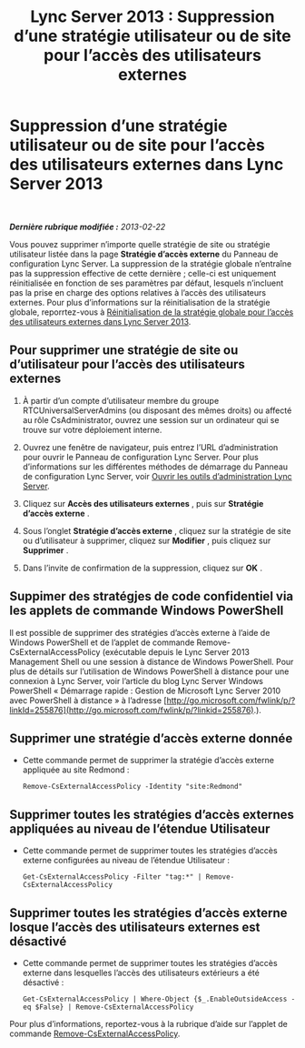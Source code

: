 ﻿---
title: 'Lync Server 2013 : Suppression d’une stratégie utilisateur ou de site pour l’accès des utilisateurs externes'
TOCTitle: Suppression d’une stratégie utilisateur ou de site pour l’accès des utilisateurs externes
ms:assetid: 6d907507-825b-4354-9c03-337a459f72de
ms:mtpsurl: https://technet.microsoft.com/fr-fr/library/Gg521013(v=OCS.15)
ms:contentKeyID: 49297553
ms.date: 05/20/2016
mtps_version: v=OCS.15
ms.translationtype: HT
---

# Suppression d’une stratégie utilisateur ou de site pour l’accès des utilisateurs externes dans Lync Server 2013

 

_**Dernière rubrique modifiée :** 2013-02-22_

Vous pouvez supprimer n’importe quelle stratégie de site ou stratégie utilisateur listée dans la page **Stratégie d’accès externe** du Panneau de configuration Lync Server. La suppression de la stratégie globale n’entraîne pas la suppression effective de cette dernière ; celle-ci est uniquement réinitialisée en fonction de ses paramètres par défaut, lesquels n’incluent pas la prise en charge des options relatives à l’accès des utilisateurs externes. Pour plus d’informations sur la réinitialisation de la stratégie globale, reporrtez-vous à [Réinitialisation de la stratégie globale pour l’accès des utilisateurs externes dans Lync Server 2013](lync-server-2013-reset-the-global-policy-for-external-user-access.md).

## Pour supprimer une stratégie de site ou d’utilisateur pour l’accès des utilisateurs externes

1.  À partir d’un compte d’utilisateur membre du groupe RTCUniversalServerAdmins (ou disposant des mêmes droits) ou affecté au rôle CsAdministrator, ouvrez une session sur un ordinateur qui se trouve sur votre déploiement interne.

2.  Ouvrez une fenêtre de navigateur, puis entrez l’URL d’administration pour ouvrir le Panneau de configuration Lync Server. Pour plus d’informations sur les différentes méthodes de démarrage du Panneau de configuration Lync Server, voir [Ouvrir les outils d’administration Lync Server](lync-server-2013-open-lync-server-administrative-tools.md).

3.  Cliquez sur **Accès des utilisateurs externes** , puis sur **Stratégie d’accès externe** .

4.  Sous l’onglet **Stratégie d’accès externe** , cliquez sur la stratégie de site ou d’utilisateur à supprimer, cliquez sur **Modifier** , puis cliquez sur **Supprimer** .

5.  Dans l’invite de confirmation de la suppression, cliquez sur **OK** .

## Suppimer des stratégjes de code confidentiel via les applets de commande Windows PowerShell

ll est possible de supprimer des stratégies d’accès externe à l’aide de Windows PowerShell et de l’applet de commande Remove-CsExternalAccessPolicy (exécutable depuis le Lync Server 2013 Management Shell ou une session à distance de Windows PowerShell. Pour plus de détails sur l’utilisation de Windows PowerShell à distance pour une connexion à Lync Server, voir l’article du blog Lync Server Windows PowerShell « Démarrage rapide : Gestion de Microsoft Lync Server 2010 avec PowerShell à distance » à l’adresse [http://go.microsoft.com/fwlink/p/?linkId=255876](http://go.microsoft.com/fwlink/p/?linkid=255876).).

## Supprimer une stratégie d’accès externe donnée

  - Cette commande permet de supprimer la stratégie d’accès externe appliquée au site Redmond :
    
        Remove-CsExternalAccessPolicy -Identity "site:Redmond"

## Supprimer toutes les stratégies d’accès externes appliquées au niveau de l’étendue Utilisateur

  - Cette commande permet de supprimer toutes les stratégies d’accès externe configurées au niveau de l’étendue Utilisateur :
    
        Get-CsExternalAccessPolicy -Filter "tag:*" | Remove-CsExternalAccessPolicy

## Supprimer toutes les stratégies d’accès externe losque l’accès des utilisateurs externes est désactivé

  - Cette commande permet de supprimer toutes les stratégies d’accès externe dans lesquelles l’accès des utilisateurs extérieurs a été désactivé :
    
        Get-CsExternalAccessPolicy | Where-Object {$_.EnableOutsideAccess -eq $False} | Remove-CsExternalAccessPolicy

Pour plus d’informations, reportez-vous à la rubrique d’aide sur l’applet de commande [Remove-CsExternalAccessPolicy](remove-csexternalaccesspolicy.md).

